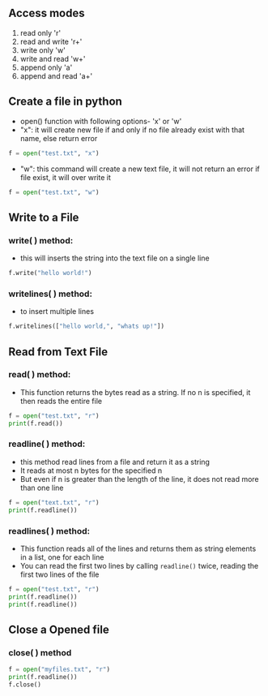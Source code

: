 ## Access modes

1. read only 'r'
2. read and write 'r+'
3. write only 'w'
4. write and read 'w+'
5. append only 'a'
6. append and read 'a+'

## Create a file in python

- open() function with following options- 'x' or 'w'
- "x": it will create new file if and only if no file already exist with that name, else return error

```python
f = open("test.txt", "x")
```

- "w": this command will create a new text file, it will not return an error if file exist, it will over write it

```python
f = open("test.txt", "w")
```

## Write to a File

### write( ) method:

- this will inserts the string into the text file on a single line

```python
f.write("hello world!")
```

### writelines( ) method:

- to insert multiple lines

```python
f.writelines(["hello world,", "whats up!"])
```

## Read from Text File

### read( ) method:

- This function returns the bytes read as a string. If no n is specified, it then reads the entire file

```python
f = open("test.txt", "r")
print(f.read())
```

### readline( ) method:

- this method read lines from a file and return it as a string
- It reads at most n bytes for the specified n
- But even if n is greater than the length of the line, it does not read more than one line

```python
f = open("text.txt", "r")
print(f.readline())
```

### readlines( ) method:

- This function reads all of the lines and returns them as string elements in a list, one for each line
- You can read the first two lines by calling `readline()` twice, reading the first two lines of the file

```python
f = open("test.txt", "r")
print(f.readline())
print(f.readline())
```

## Close a Opened file

### close( ) method

```python
f = open("myfiles.txt", "r")
print(f.readline())
f.close()
```
